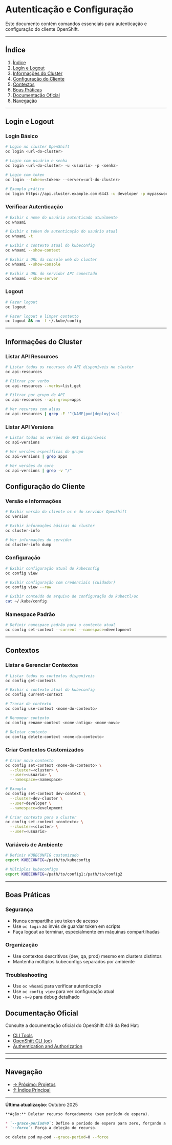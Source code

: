 # Autenticação e Configuração

Este documento contém comandos essenciais para autenticação e configuração do cliente OpenShift.

---

## Índice

1. [Índice](#índice)
2. [Login e Logout](#login-e-logout)
3. [Informações do Cluster](#informações-do-cluster)
4. [Configuração do Cliente](#configuração-do-cliente)
5. [Contextos](#contextos)
6. [Boas Práticas](#boas-práticas)
7. [Documentação Oficial](#documentação-oficial)
8. [Navegação](#navegação)
---

## Login e Logout

### Login Básico
```bash ignore-test
# Login no cluster OpenShift
oc login <url-do-cluster>
```

```bash ignore-test
# Login com usuário e senha
oc login <url-do-cluster> -u <usuario> -p <senha>
```

```bash ignore-test
# Login com token
oc login --token=<token> --server=<url-do-cluster>
```

```bash ignore-test
# Exemplo prático
oc login https://api.cluster.example.com:6443 -u developer -p mypassword
```

### Verificar Autenticação
```bash
# Exibir o nome do usuário autenticado atualmente
oc whoami
```

```bash
# Exibir o token de autenticação do usuário atual
oc whoami -t
```

```bash
# Exibir o contexto atual do kubeconfig
oc whoami --show-context
```

```bash
# Exibir a URL da console web do cluster
oc whoami --show-console
```

```bash
# Exibir a URL do servidor API conectado
oc whoami --show-server
```

### Logout
```bash ignore-test
# Fazer logout
oc logout
```

```bash ignore-test
# Fazer logout e limpar contexto
oc logout && rm -f ~/.kube/config
```

---

## Informações do Cluster


### Listar API Resources
```bash
# Listar todos os recursos da API disponíveis no cluster
oc api-resources
```

```bash
# Filtrar por verbo
oc api-resources --verbs=list,get
```

```bash
# Filtrar por grupo de API
oc api-resources --api-group=apps
```

```bash
# Ver recursos com alias
oc api-resources | grep -E '^(NAME|pod|deploy|svc)'
```

### Listar API Versions
```bash
# Listar todas as versões de API disponíveis
oc api-versions
```

```bash
# Ver versões específicas do grupo
oc api-versions | grep apps
```

```bash
# Ver versões do core
oc api-versions | grep -v "/"
```

## Configuração do Cliente

### Versão e Informações
```bash
# Exibir versão do cliente oc e do servidor OpenShift
oc version
```

```bash
# Exibir informações básicas do cluster
oc cluster-info
```

```bash
# Ver informações do servidor
oc cluster-info dump
```

### Configuração
```bash
# Exibir configuração atual do kubeconfig
oc config view
```

```bash
# Exibir configuração com credenciais (cuidado!)
oc config view --raw
```

```bash
# Exibir conteúdo do arquivo de configuração do kubectl/oc
cat ~/.kube/config
```

### Namespace Padrão
```bash
# Definir namespace padrão para o contexto atual
oc config set-context --current --namespace=development
```
---

## Contextos

### Listar e Gerenciar Contextos
```bash
# Listar todos os contextos disponíveis
oc config get-contexts
```

```bash
# Exibir o contexto atual do kubeconfig
oc config current-context
```

```bash ignore-test
# Trocar de contexto
oc config use-context <nome-do-contexto>
```

```bash ignore-test
# Renomear contexto
oc config rename-context <nome-antigo> <nome-novo>
```

```bash ignore-test
# Deletar contexto
oc config delete-context <nome-do-contexto>
```

### Criar Contextos Customizados
```bash ignore-test
# Criar novo contexto
oc config set-context <nome-do-contexto> \
  --cluster=<cluster> \
  --user=<usuario> \
  --namespace=<namespace>
```

```bash ignore-test
# Exemplo
oc config set-context dev-context \
  --cluster=dev-cluster \
  --user=developer \
  --namespace=development
```

```bash ignore-test
# Criar contexto para o cluster
oc config set-context <contexto> \
  --cluster=<cluster> \
  --user=<usuario>
```

### Variáveis de Ambiente
```bash ignore-test
# Definir KUBECONFIG customizado
export KUBECONFIG=/path/to/kubeconfig
```

```bash ignore-test
# Múltiplos kubeconfigs
export KUBECONFIG=/path/to/config1:/path/to/config2
```
---

## Boas Práticas

### Segurança
-  Nunca compartilhe seu token de acesso
-  Use `oc login` ao invés de guardar token em scripts
-  Faça logout ao terminar, especialmente em máquinas compartilhadas

### Organização
-  Use contextos descritivos (dev, qa, prod) mesmo em clusters distintos
-  Mantenha múltiplos kubeconfigs separados por ambiente

### Troubleshooting
-  Use `oc whoami` para verificar autenticação
-  Use `oc config view` para ver configuração atual
-  Use `-v=8` para debug detalhado

## Documentação Oficial

Consulte a documentação oficial do OpenShift 4.19 da Red Hat:

- <a href="https://docs.redhat.com/en/documentation/openshift_container_platform/4.19/html/cli_tools">CLI Tools</a>
- <a href="https://docs.redhat.com/en/documentation/openshift_container_platform/4.19/html/cli_tools/openshift-cli-oc">OpenShift CLI (oc)</a>
- <a href="https://docs.redhat.com/en/documentation/openshift_container_platform/4.19/html/authentication_and_authorization">Authentication and Authorization</a>
---

---

## Navegação

- [→ Próximo: Projetos](02-projetos.md)
- [↑ Índice Principal](README.md)

---

**Última atualização**: Outubro 2025


```markdown
**Ação:** Deletar recurso forçadamente (sem período de espera).

* `--grace-period=0`: Define o período de espera para zero, forçando a remoção imediata.
* `--force`: Força a deleção do recurso.
```

```bash
oc delete pod my-pod --grace-period=0 --force
```
